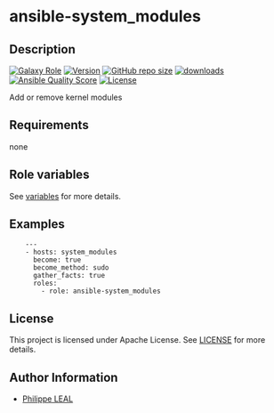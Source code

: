 # ansible-system_modules

## Description

[![Galaxy Role](https://img.shields.io/badge/galaxy-system_modules-purple?style=flat)](https://galaxy.ansible.com/lotusnoir/system_modules)
[![Version](https://img.shields.io/github/release/lotusnoir/ansible-system_modules.svg)](https://github.com/lotusnoir/ansible-system_modules/releases/latest)
[![GitHub repo size](https://img.shields.io/github/repo-size/lotusnoir/ansible-system_modules?color=orange&style=flat)](https://galaxy.ansible.com/lotusnoir/system_modules)
[![downloads](https://img.shields.io/ansible/role/d/56940)](https://galaxy.ansible.com/lotusnoir/system_modules)
[![Ansible Quality Score](https://img.shields.io/ansible/quality/56940)](https://galaxy.ansible.com/lotusnoir/system_modules)
[![License](https://img.shields.io/badge/license-Apache--2.0-brightgreen?style=flat)](https://opensource.org/licenses/Apache-2.0)

Add or remove kernel modules
## Requirements

none

## Role variables

See [variables](/defaults/main.yml) for more details.

## Examples

        ---
        - hosts: system_modules
          become: true
          become_method: sudo
          gather_facts: true
          roles:
            - role: ansible-system_modules


## License

This project is licensed under Apache License. See [LICENSE](/LICENSE) for more details.

## Author Information

- [Philippe LEAL](https://github.com/lotusnoir)
